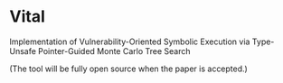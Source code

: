 # Vital

Implementation of Vulnerability-Oriented Symbolic Execution via Type-Unsafe Pointer-Guided Monte Carlo Tree Search

(The tool will be fully open source when the paper is accepted.)
